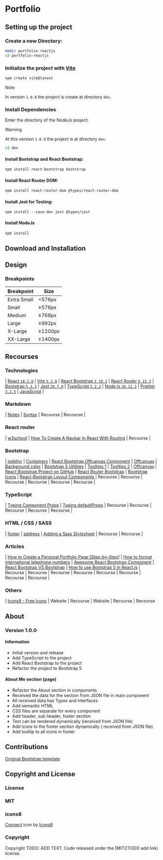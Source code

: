 # Portfolio

<!-- TODO add three -->


## Setting up the project

### Create a new Directory:

```bash
mkdir portfolio-reactjs
cd portfolio-reactjs
```

### Initialize the project with [Vite](https://vitejs.dev/)

```bash
npm create vite@latest
```
> [!NOTE]  
> In version ```1.0.0``` the project is create at directory ```dev```.

### Install Dependencies

Enter the directory of the NodeJs project:

> [!WARNING] 
> At this version ```1.0.0``` the project is at directory ```dev```.

```bash
cd dev
```

#### Install Bootstrap and React Bootstrap:

```bash
npm install react-bootstrap bootstrap
```

#### Install React Router DOM:

```bash
npm install react-router-dom @types/react-router-dom
```

#### Install Jest for Testing:
```
npm install --save-dev jest @types/jest
```

#### Install NodeJs

```bash
npm install
```

## Download and Installation

<!-- TODO finish the section -->

## Design

### Breakpoints

| Breakpoint | Size |
|------------|------|
| Extra Small | <576px |
| Small       | ≥576px  |
| Medium     | ≥768px  |
| Large      | ≥992px  |
| X-Large    | ≥1200px |
| XX-Large   | ≥1400px |

<!-- TODO mansion the original theme -->

## Recourses

### Technologies

| [React ```18.2.0```](https://react.dev/)
| [Vite ```5.2.0```](https://vitejs.dev/)
| [React Bootstrap ```2.10.2```](https://react-bootstrap.netlify.app/)
| [React Router ```6.22.3```](https://reactrouter.com/)
| [Bootstrap ```5.3.3```](https://getbootstrap.com/)
| [Jest ```29.7.0```](https://jestjs.io/)
| [TypeScript ```5.2.2```](https://www.typescriptlang.org/)
| [Node.js ```20.12.2```](https://nodejs.org/en)
| [Prettier ```3.2.5```](https://prettier.io/)
| [JavaScript](https://www.javascript.com/) |

### Markdown

| [Notes](https://github.com/orgs/community/discussions/16925)
| [Syntax](https://github.com/dipree/github-markdown)
| Recourse
| Recourse |

### React router

| [w3school](https://www.w3schools.com/react/react_router.asp)
| [How To Create A Navbar In React With Routing](https://www.youtube.com/watch?v=SLfhMt5OUPI)
| Recourse |

### Bootstrap

| [jsdelivr](https://www.jsdelivr.com/package/npm/react-bootstrap)
| [Containers](https://getbootstrap.com/docs/5.3/examples/grid/#containers)
| [React Bootstrap Offcanvas Component](https://www.youtube.com/watch?v=Xm7w1NHQCB4)
| [Offcanvas](https://getbootstrap.com/docs/5.0/components/offcanvas/)
| [Background color](https://getbootstrap.com/docs/4.1/utilities/colors/)
| [Bootstrap 5 Utilities](https://www.w3schools.com/bootstrap5/bootstrap_utilities.php)
| [Tooltips 1](https://www.w3schools.com/bootstrap5/bootstrap_tooltip.php)
| [Tooltips 2](https://getbootstrap.com/docs/5.0/components/tooltips/)
| [Offcanvas](https://react-bootstrap.netlify.app/docs/components/navbar#brand)
| [React Bootstrap Project on GitHub](https://github.com/react-bootstrap/react-bootstrap)
| [React Router Bootstrap](https://www.npmjs.com/package/react-router-bootstrap)
| [Bootstrap Icons](https://icons.getbootstrap.com/#install)
| [React-Bootstrap Layout Components](https://www.youtube.com/watch?v=RaFN1KU6cDU)
| Recourse
| Recourse
| Recourse
| Recourse
| Recourse
| Recourse |

### TypeScript

| [Typing Component Props](https://react-typescript-cheatsheet.netlify.app/docs/basic/getting-started/basic_type_example/)
| [Typing defaultProps](https://react-typescript-cheatsheet.netlify.app/docs/basic/getting-started/default_props)
| Recourse
| Recourse
| Recourse
| Recourse
| Recourse |

### HTML / CSS / SASS

| [footer](https://developer.mozilla.org/en-US/docs/Web/HTML/Element/footer)
| [address](https://www.codecademy.com/resources/docs/html/semantic-html/address)
| [Adding a Sass Stylesheet](https://create-react-app.dev/docs/adding-a-sass-stylesheet/)
| Recourse
| Recourse |

### Articles

| [How to Create a Personal Portfolio Page [Step-by-Step]](https://blog.hubspot.com/website/html-projects-personal-portfolio)
| [How to format international telephone numbers](https://www.cm.com/en-gb/blog/how-to-format-international-telephone-numbers/#:~:text=The%20UK%20mobile%20phone%20number,all%20characters%20should%20be%20numeric.)
| [Awesome React Bootstrap Component](https://github.com/Hermanya/awesome-react-bootstrap-components)
| [React Bootstrap VS Bootstrap](https://www.linkedin.com/pulse/react-bootstrap-vs-bootsrap-comparison-nitsan-cohen/?trackingId=0s24d1NLzZv4HsIOHl90BQ%3D%3D)
| [How to use Bootstrap 5 in React.js](https://coreui.io/blog/bootstrap-react-tutorial-with-examples/)
| Recourse
| Recourse
| Recourse
| Recourse
| Recourse
| Recourse
| Recourse
| Recourse |

### Others

| [Icons8 - Free Icons](https://icons8.com/icons)
| Website
| Recourse
| Website
| Recourse
| Recourse

## About
<!-- TODO write something for about section-->

### Version 1.0.0

#### Information
- Initial version and release
- Add TypeScript to the project
- Add React Bootstrap to the project
- Refactor the project to Bootstrap 5

#### About Me section (page)
- Refactor the About section in components
- Received the data for the section from JSON file in main component
- All received data has Types and Interfaces
- Add semantic HTML
- CSS files are separate for every component
- Add header, sub header, footer section
- Text can be rendered dynamically (received from JSON file) 
- Add icons to the footer section dynamically ( received from JSON file)
- Add tooltip to all icons in footer


## Contributions

[Original Bootstrap template](https://github.com/technext/resume-bootstrap4)

## Copyright and License

<!-- TODO -->

### License

### MIT
<!-- TODO -->

### icons8
<a target="_blank" href="https://icons8.com/icon/iEcO79LNDIgV/connect">Connect</a> icon by <a target="_blank" href="https://icons8.com">Icons8</a>

### Copyright

<!-- TODO -->
Copyright TODO: ADD TEXT. Code released under the [MIT](TODO add link) license.